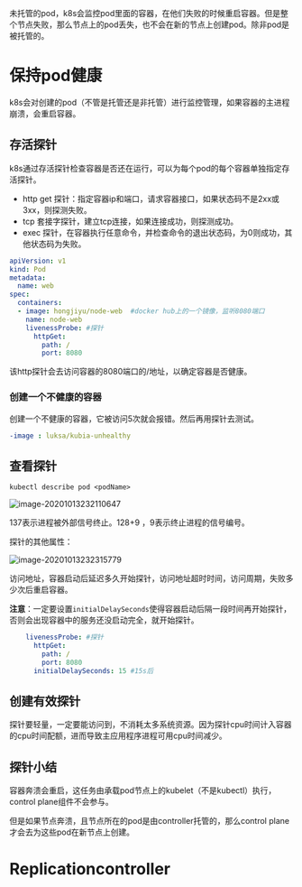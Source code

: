 未托管的pod，k8s会监控pod里面的容器，在他们失败的时候重启容器。但是整个节点失败，那么节点上的pod丢失，也不会在新的节点上创建pod。除非pod是被托管的。

# 保持pod健康

k8s会对创建的pod（不管是托管还是非托管）进行监控管理，如果容器的主进程崩溃，会重启容器。

## 存活探针

k8s通过存活探针检查容器是否还在运行，可以为每个pod的每个容器单独指定存活探针。

- http get 探针：指定容器ip和端口，请求容器接口，如果状态码不是2xx或3xx，则探测失败。
- tcp 套接字探针，建立tcp连接，如果连接成功，则探测成功。
- exec 探针，在容器执行任意命令，并检查命令的退出状态码，为0则成功，其他状态码为失败。

```yaml
apiVersion: v1
kind: Pod
metadata:
  name: web
spec:
  containers:
  - image: hongjiyu/node-web  #docker hub上的一个镜像，监听8080端口
    name: node-web
    livenessProbe: #探针
      httpGet:
      	path: /
      	port: 8080
```

该http探针会去访问容器的8080端口的/地址，以确定容器是否健康。

### 创建一个不健康的容器

创建一个不健康的容器，它被访问5次就会报错。然后再用探针去测试。

```yaml
-image : luksa/kubia-unhealthy
```

## 查看探针

```shell
kubectl describe pod <podName>
```

![image-20201013232110647](E:\0git_note\docker\img\image-20201013232110647.png)

137表示进程被外部信号终止。128+9 ，9表示终止进程的信号编号。

探针的其他属性：

![image-20201013232315779](E:\0git_note\docker\img\image-20201013232315779.png)

访问地址，容器启动后延迟多久开始探针，访问地址超时时间，访问周期，失败多少次后重启容器。

**注意**：一定要设置`initialDelaySeconds`使得容器启动后隔一段时间再开始探针，否则会出现容器中的服务还没启动完全，就开始探针。

```yaml
    livenessProbe: #探针
      httpGet:
      	path: /
      	port: 8080
      initialDelaySeconds: 15 #15s后
```

## 创建有效探针

探针要轻量，一定要能访问到，不消耗太多系统资源。因为探针cpu时间计入容器的cpu时间配额，进而导致主应用程序进程可用cpu时间减少。

## 探针小结

容器奔溃会重启，这任务由承载pod节点上的kubelet（不是kubectl）执行，control plane组件不会参与。

但是如果节点奔溃，且节点所在的pod是由controller托管的，那么control plane才会去为这些pod在新节点上创建。



# Replicationcontroller

